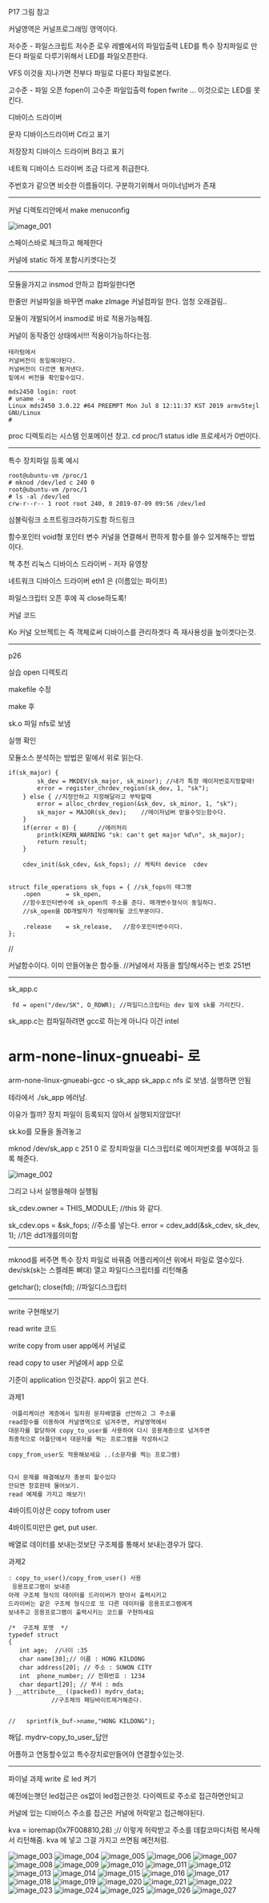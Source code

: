 
P17 그림 참고

커널영역은
커널프로그래밍 영역이다.

저수준 - 파일스크립트 저수준 로우 레벨에서의 파일입출력
LED를 특수 장치파일로 만든다 파일로 다루기위해서
LED를 파일오픈한다.

VFS 이것을 지나가면 전부다 파일로 다룬다 파일로본다.


고수준 - 파일 오픈 fopen이 고수준 파일입출력 
fopen fwrite ... 이것으로는 LED를 못킨다.


디바이스 드라이버 

문자 디바이스드라이버  C라고 표기

저장장치 디바이스 드라이버 B라고 표기

네트웍 디바이스 드라이버
조금 다르게 취급한다. 


주번호가 같으면 비슷한 이름들이다.
구분하기위해서 마이너넘버가 존재

---

커널 디렉토리안에서
make menuconfig

![image_001](./img/image_001.png)

스페이스바로 체크하고 해제한다

커널에 static 하게 포함시키겟다는것 

---

모듈을가지고 insmod 안하고 컴파일한다면

한줄만 커널파일을 바꾸면
make zImage  커널컴파일 한다. 
엄청 오래걸림..

모듈이 개발되어서 insmod로 바로 적용가능해짐.

커널이 동작중인 상태에서!!! 적용이가능하다는점.

```
테라텀에서 
커널버전이 동일해야된다. 
커널버전이 다르면 튕겨낸다. 
밑에서 버전을 확인할수있다.

mds2450 login: root
# uname -a
Linux mds2450 3.0.22 #64 PREEMPT Mon Jul 8 12:11:37 KST 2019 armv5tejl GNU/Linux
#

```

proc 디렉토리는 시스템 인포메이션 창고.
cd proc/1 status
idle 프로세서가 0번이다. 

---
특수 장치파일 등록 예시
```
root@ubuntu-vm /proc/1
# mknod /dev/led c 240 0
root@ubuntu-vm /proc/1
# ls -al /dev/led
crw-r--r-- 1 root root 240, 0 2019-07-09 09:56 /dev/led
```

심볼릭링크  소프트링크라하기도함
하드링크 

함수포인터 void형 포인터 변수 
커널을 연결해서 편하게 함수를 쓸수 있게해주는 방법이다.

책 추천 
리눅스 디바이스 드라이버 - 저자 유영창

네트워크 디바이스 드라이버 
eth1 은 (이름있는 파이프) 


파일스크립터 오픈 후에 꼭 close하도록!

커널 코드 

Ko 커널 오브젝트는  즉 객체로써 디바이스를 관리하겟다
즉 재사용성을 높이겟다는것.

---

p26

실습
open 디렉토리

makefile 수정

make 후 

sk.o 파일 nfs로 보냄

실행 확인


모듈소스 분석하는 방법은
밑에서 위로 읽는다.

```
if(sk_major) {
		sk_dev = MKDEV(sk_major, sk_minor); //내가 특정 메이저번호지정할때!
		error = register_chrdev_region(sk_dev, 1, "sk");
	} else { //지정안하고 지정해달라고 부탁할때
		error = alloc_chrdev_region(&sk_dev, sk_minor, 1, "sk");
		sk_major = MAJOR(sk_dev);    //메이저넘버 받을수잇는함수다.
	}
	if(error < 0) {      //에러처리
		printk(KERN_WARNING "sk: can't get major %d\n", sk_major);
		return result;
	}
	
    cdev_init(&sk_cdev, &sk_fops); // 케릭터 device  cdev


struct file_operations sk_fops = { //sk_fops이 태그명 
    .open       = sk_open,      
    //함수포인터변수에 sk_open의 주소를 준다. 매개변수형식이 동일하다.
    //sk_open을 DD개발자가 작성해야될 코드부분이다.

    .release    = sk_release,   //함수포인터변수이다.
};
```
//

커널함수이다. 이미 만들어놓은 함수들.
//커널에서 자동을 할당해서주는 번호 
251번

---

sk_app.c
```
 fd = open("/dev/SK", O_RDWR); //파일디스크립터는 dev 밑에 sk를 가리킨다. 

```
sk_app.c는 컴파일하려면 gcc로 하는게 아니다 이건 intel
# arm-none-linux-gnueabi- 로
arm-none-linux-gnueabi-gcc -o sk_app sk_app.c
nfs 로 보냄.
실행하면 안됨

테라에서
./sk_app
에러남.

이유가 뭘까? 장치 파일이 등록되지 않아서 실행되지않았다!

sk.ko를 모듈을 돌려놓고 

mknod /dev/sk_app c 251 0 로 장치파일을 디스크립터로 메이져번호를 부여하고 등록 해준다.

![image_002](./img/image_002.png)

그리고 나서 실행을해야 실행됨


sk_cdev.owner = THIS_MODULE; //this 와 같다.

sk_cdev.ops = &sk_fops; //주소를 넣는다.
error = cdev_add(&sk_cdev, sk_dev, 1); //1은 dd1개를의미함


---

mknod를 써주면 특수 장치 파일로 바꿔줌
어플리케이션 위에서 파일로 열수있다. dev/sk(sk는 스켈레톤 뼈대)
열고 파일디스크립터를 리턴해줌 


getchar();
close(fd); //파일디스크립터 

---

write 구현해보기

read write 코드

write
copy from user app에서 커널로

read
copy to user  커널에서 app 으로



기준이 application 인것같다.
app이 읽고 쓴다.



과제1
```
 어플리케이션 계층에서 일차원 문자배열을 선언하고 그 주소를 
read함수를 이용하여 커널영역으로 넘겨주면, 커널영역에서 
대문자를 할당하여 copy_to_user를 사용하여 다시 응용계층으로 넘겨주면
최종적으로 어플단에서 대문자를 찍는 프로그램을 작성하시고 

copy_from_user도 적용해보세요 ..(소문자를 찍는 프로그램)


다시 문제를 해결해보자 충분히 할수있다 
안되면 창호한테 물어보기.
read 예제를 가지고 해보기!

```


4바이트이상은 copy tofrom user

4바이트미만은 get, put user.


배열로 데이터를 보내는것보단 
구조체를 통해서 보내는경우가 많다.



과제2
```
: copy_to_user()/copy_from_user() 사용
 응용프로그램이 보내준
아래 구조체 형식의 데이터를 드라이버가 받아서 출력시키고 
드라이버는 같은 구조체 형식으로 또 다른 데이터를 응용프로그램에게
보내주고 응용프로그램이 출력시키는 코드를 구현하세요

/*  구조체 포맷  */
typedef struct
{
   int age;  //나이 :35
   char name[30];// 이름 : HONG KILDONG
   char address[20]; // 주소 : SUWON CITY
   int  phone_number; // 전화번호 : 1234
   char depart[20]; // 부서 : mds
} __attribute__ ((packed)) mydrv_data; 
            //구조체의 패딩바이트제거해준다.


//   sprintf(k_buf->name,"HONG KILDONG");

```
해답. mydrv-copy_to_user_답안



어플하고 연동할수있고 특수장치로만들어야 연결할수있는것.

---

파이널 과제 
write 로 led 켜기

예전에는햇던 led접근은 os없이 led접근한것.
다이렉트로 주소로 접근하면안되고

커널에 있는 디바이스 주소를 접근은 
커널에 허락맡고 접근해야된다.

kva = ioremap(0x7F008810,28) ;// 이렇게 허락받고 주소를 데칼코마디처럼 복사해서 리턴해줌. kva 에 넣고 
그걸 가지고 쓰면됨 예전처럼.












![image_003](./img/image_003.png)
![image_004](./img/image_004.png)
![image_005](./img/image_005.png)
![image_006](./img/image_006.png)
![image_007](./img/image_007.png)
![image_008](./img/image_008.png)
![image_009](./img/image_009.png)
![image_010](./img/image_010.png)
![image_011](./img/image_011.png)
![image_012](./img/image_012.png)
![image_013](./img/image_013.png)
![image_014](./img/image_014.png)
![image_015](./img/image_015.png)
![image_016](./img/image_016.png)
![image_017](./img/image_017.png)
![image_018](./img/image_018.png)
![image_019](./img/image_019.png)
![image_020](./img/image_020.png)
![image_021](./img/image_021.png)
![image_022](./img/image_022.png)
![image_023](./img/image_023.png)
![image_024](./img/image_024.png)
![image_025](./img/image_025.png)
![image_026](./img/image_026.png)
![image_027](./img/image_027.png)